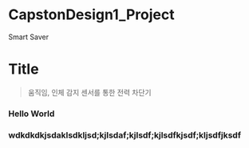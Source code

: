 # CapstonDesign1_Project
Smart Saver

# Title
> 움직임, 인체 감지 센서를 통한 전력 차단기

### Hello World
### wdkdkdkjsdaklsdkljsd;kjlsdaf;kjlsdf;kjlsdfkjsdf;kljsdfjksdf
